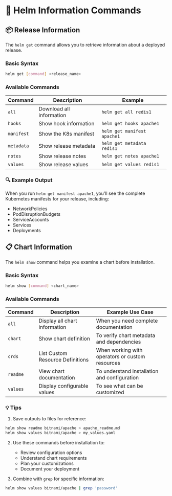 # 🎯 Helm Information Commands

## 📦 Release Information
The `helm get` command allows you to retrieve information about a deployed release.

### Basic Syntax
```sh
helm get [command] <release_name>
```

### Available Commands
| Command | Description | Example |
|---------|-------------|---------|
| `all` | Download all information | `helm get all redis1` |
| `hooks` | Show hook information | `helm get hooks apache1` |
| `manifest` | Show the K8s manifest | `helm get manifest apache1` |
| `metadata` | Show release metadata | `helm get metadata redis1` |
| `notes` | Show release notes | `helm get notes apache1` |
| `values` | Show release values | `helm get values redis1` |

### 🔍 Example Output
When you run `helm get manifest apache1`, you'll see the complete Kubernetes manifests for your release, including:
- NetworkPolicies
- PodDisruptionBudgets
- ServiceAccounts
- Services
- Deployments

## 📋 Chart Information
The `helm show` command helps you examine a chart before installation.

### Basic Syntax
```sh
helm show [command] <chart_name>
```

### Available Commands
| Command | Description | Example Use Case |
|---------|-------------|------------------|
| `all` | Display all chart information | When you need complete documentation |
| `chart` | Show chart definition | To verify chart metadata and dependencies |
| `crds` | List Custom Resource Definitions | When working with operators or custom resources |
| `readme` | View chart documentation | To understand installation and configuration |
| `values` | Display configurable values | To see what can be customized |

### 💡 Tips
1. Save outputs to files for reference:
```sh
helm show readme bitnami/apache > apache_readme.md
helm show values bitnami/apache > my_values.yaml
```

2. Use these commands before installation to:
   - Review configuration options
   - Understand chart requirements
   - Plan your customizations
   - Document your deployment

3. Combine with `grep` for specific information:
```sh
helm show values bitnami/apache | grep 'password'
```